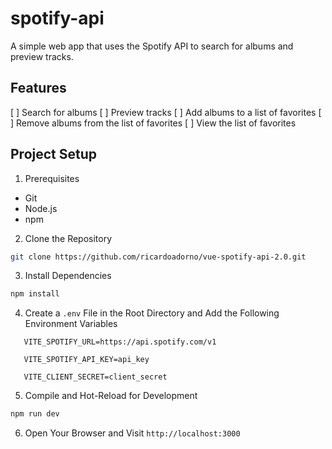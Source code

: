 # spotify-api

A simple web app that uses the Spotify API to search for albums and preview tracks.

## Features

[ ] Search for albums
[ ] Preview tracks
[ ] Add albums to a list of favorites
[ ] Remove albums from the list of favorites
[ ] View the list of favorites

## Project Setup

1. Prerequisites

- Git
- Node.js
- npm

2. Clone the Repository

```sh
git clone https://github.com/ricardoadorno/vue-spotify-api-2.0.git
```

3. Install Dependencies

```sh
npm install
```

4. Create a `.env` File in the Root Directory and Add the Following Environment Variables

```
   VITE_SPOTIFY_URL=https://api.spotify.com/v1

   VITE_SPOTIFY_API_KEY=api_key

   VITE_CLIENT_SECRET=client_secret
```

5. Compile and Hot-Reload for Development

```sh
npm run dev
```

6. Open Your Browser and Visit `http://localhost:3000`
